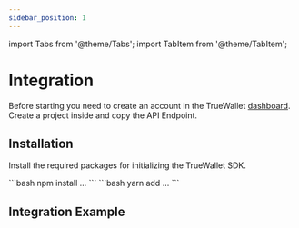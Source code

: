 ```yaml
---
sidebar_position: 1
---
```

import Tabs from '@theme/Tabs';
import TabItem from '@theme/TabItem';

# Integration
Before starting you need to create an account in the TrueWallet [dashboard](https://dashboard.true-wallet.io). Create a project inside and copy the API Endpoint.

## Installation
Install the required packages for initializing the TrueWallet SDK.

<Tabs groupId="installation">
  <TabItem value="npm" label="npm">
    ```bash
    npm install ...
    ```
  </TabItem>
  <TabItem value="yarn" label="yarn">
    ```bash
    yarn add ...
    ```
  </TabItem>
</Tabs>

## Integration Example

```javascript

```
